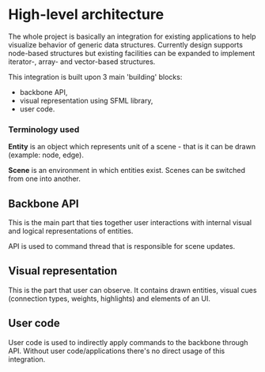 # High-level architecture

The whole project is basically an integration for existing applications to help visualize behavior of generic data structures. Currently design supports node-based structures but existing facilities can be expanded to implement iterator-, array- and vector-based structures.

This integration is built upon 3 main 'building' blocks:
* backbone API,
* visual representation using SFML library,
* user code.

### Terminology used

**Entity** is an object which represents unit of a scene - that is it can be drawn (example: node, edge).

**Scene** is an environment in which entities exist. Scenes can be switched from one into another.

## Backbone API

This is the main part that ties together user interactions with internal visual and logical representations of entities.

API is used to command thread that is responsible for scene updates.

## Visual representation

This is the part that user can observe. It contains drawn entities, visual cues (connection types, weights, highlights) and elements of an UI.

## User code

User code is used to indirectly apply commands to the backbone through API. Without user code/applications there's no direct usage of this integration.
